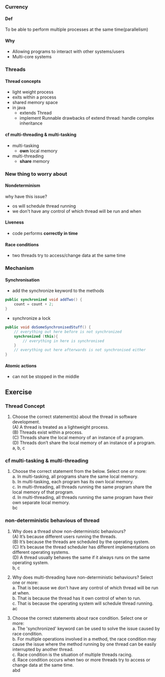 ### Currency
#### Def
To be able to perform multiple processes at the same time(parallelism)
#### Why
- Allowing programs to interact with other systems/users
- Multi-core systems

### Threads
#### Thread concepts
- light weight process
- exits within a process
- shared memory space
- in java 
	- extends Thread
	- implement Runnable
drawbacks of extend thread: handle complex inheritance  
#### cf multi-threading & multi-tasking
- multi-tasking
	- **own** local memory
- multi-threading
	- **share** memory

### New thing to worry about
#### Nondeterminism
why have this issue?  
- os will schedule thread running
- we don't have any control of which thread will be run and when

#### Liveness
- code performs **correctly in time**

#### Race conditions	
- two threads try to access/change data at the same time

### Mechanism
#### Synchronisation
- add the synchronize keyword to the methods 
```java
public synchronized void addTwo() {
	count = count + 2;
}
```
- synchronize a lock
```java
public void doSomeSynchronisedStuff() {
	// everything out here before is not synchronized
	synchronized (this){
		// everything in here is synchronised
	}
	// everything out here afterwards is not synchronised either
}
```

#### Atomic actions
- can not be stopped in the middle

## Exercise
### Thread Concept
1. Choose the correct statement(s) about the thread in software development.  
(A) A thread is treated as a lightweight process.  
(B) Threads exist within a process.  
(C) Threads share the local memory of an instance of a program.  
(D) Threads don’t share the local memory of an instance of a program.   
a, b, c  

### cf multi-tasking & multi-threading
1. Choose the correct statement from the below.
Select one or more:  
a. In multi-tasking, all programs share the same local memory.  
b. In multi-tasking, each program has its own local memory.  
c. In multi-threading, all threads running the same program share the local memory of that program.  
d. In multi-threading, all threads running the same program have their own separate local memory.  
bc  

### non-deterministic behavious of thread
1. Why does a thread show non-deterministic behaviours?  
(A) It’s because different users running the threads.  
(B) It’s because the threads are scheduled by the operating system.  
(C) It’s because the thread scheduler has different implementations on different operating systems.  
(D) A thread usually behaves the same if it always runs on the same operating system.  
b, c  

2. Why does multi-threading have non-deterministic behaviours? Select one or more:  
a. That is because we don't have any control of which thread will be run at when.  
b. That is because the thread has it own control of when to run.  
c. That is because the operating system will schedule thread running.  
ac  

3. Choose the correct statements about race condition. Select one or more:  
a. The 'synchronized' keyword can be used to solve the issue caused by race condition.  
b. For multiple operations involved in a method, the race condition may cause the issue where the method running by one thread can be easily interrupted by another thread.  
c. Race condition is the situation of multiple threads racing.  
d. Race condition occurs when two or more threads try to access or change data at the same time.  
abd  


